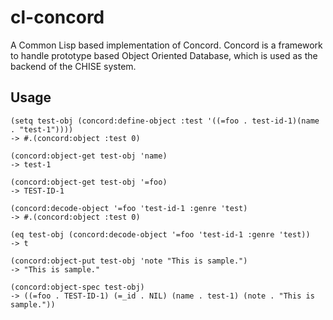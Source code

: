 # cl-concord
A Common Lisp based implementation of Concord.
Concord is a framework to handle prototype based Object Oriented
Database, which is used as the backend of the CHISE system.


## Usage

```
(setq test-obj (concord:define-object :test '((=foo . test-id-1)(name . "test-1"))))
-> #.(concord:object :test 0)

(concord:object-get test-obj 'name)
-> test-1

(concord:object-get test-obj '=foo)
-> TEST-ID-1

(concord:decode-object '=foo 'test-id-1 :genre 'test)
-> #.(concord:object :test 0)

(eq test-obj (concord:decode-object '=foo 'test-id-1 :genre 'test))
-> t

(concord:object-put test-obj 'note "This is sample.")
-> "This is sample."

(concord:object-spec test-obj)
-> ((=foo . TEST-ID-1) (=_id . NIL) (name . test-1) (note . "This is sample."))
```

